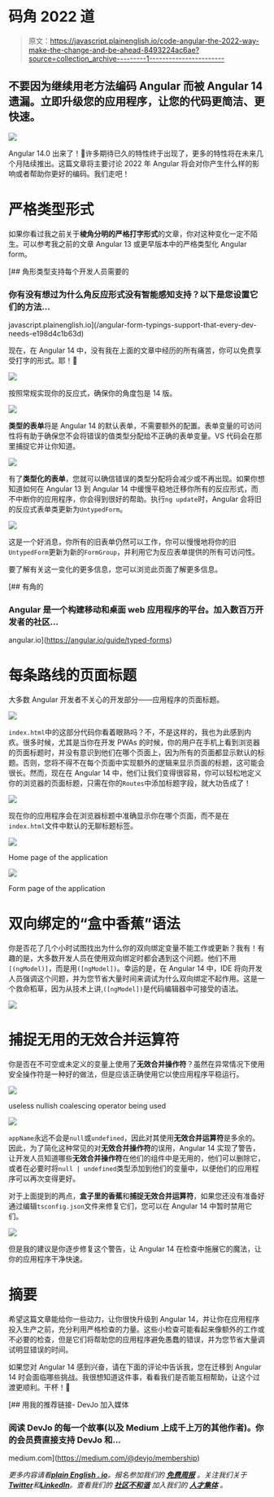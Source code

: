 # 码角 2022 道

> 原文：<https://javascript.plainenglish.io/code-angular-the-2022-way-make-the-change-and-be-ahead-8493224ac6ae?source=collection_archive---------1----------------------->

## 不要因为继续用老方法编码 Angular 而被 Angular 14 遗漏。立即升级您的应用程序，让您的代码更简洁、更快速。

![](img/bdd48cef70997dbfcbbebf74b754d2cf.png)

Angular 14.0 出来了！🎉许多期待已久的特性终于出现了，更多的特性将在未来几个月陆续推出。这篇文章将主要讨论 2022 年 Angular 将会对你产生什么样的影响或者帮助你更好的编码。我们走吧！

# 严格类型形式

如果你看过我之前关于**棱角分明的严格打字形式**的文章，你对这种变化一定不陌生。可以参考我之前的文章 Angular 13 或更早版本中的严格类型化 Angular form。

[](/angular-form-typings-support-that-every-dev-needs-e198d4c1b63d) [## 角形类型支持每个开发人员需要的

### 你有没有想过为什么角反应形式没有智能感知支持？以下是您设置它们的方法…

javascript.plainenglish.io](/angular-form-typings-support-that-every-dev-needs-e198d4c1b63d) 

现在，在 Angular 14 中，没有我在上面的文章中经历的所有痛苦，你可以免费享受打字的形式。耶！🎉

![](img/1654c3d43e85ed791a84d865f0191742.png)

按照常规实现你的反应式，确保你的角度包是 14 版。

![](img/562c20a4a81a1e8c4c4136036405a5e5.png)

**类型的表单**将是 Angular 14 的默认表单，不需要额外的配置。表单变量的可访问性将有助于确保您不会将错误的值类型分配给不正确的表单变量。VS 代码会在那里捕捉它并让你知道。

![](img/2bcd5e376c4bf8b07b76f432a0039c0d.png)

有了**类型化的表单**，您就可以确信错误的类型分配将会减少或不再出现。如果你想知道如何在 Angular 13 到 Angular 14 中缓慢平稳地迁移你所有的反应形式，而不中断你的应用程序，你会得到很好的帮助。执行`ng update`时，Angular 会将旧的反应式表单类更新为`UntypedForm`。

![](img/cf545933a23fa21611aaf246d853d120.png)

这是一个好消息，你所有的旧表单仍然可以工作，你可以慢慢地将你的旧`UntypedForm`更新为新的`FormGroup`，并利用它为反应表单提供的所有可访问性。

要了解有关这一变化的更多信息，您可以浏览此页面了解更多信息。

 [## 有角的

### Angular 是一个构建移动和桌面 web 应用程序的平台。加入数百万开发者的社区…

angular.io](https://angular.io/guide/typed-forms) 

# 每条路线的页面标题

大多数 Angular 开发者不关心的开发部分——应用程序的页面标题。

![](img/9c3d87034fa166a292c6ff5cc1a18c4e.png)

`index.html`中的这部分代码你看着眼熟吗？不，不是这样的，我也为此感到内疚。很多时候，尤其是当你在开发 PWAs 的时候，你的用户在手机上看到浏览器的页面标题时，并没有意识到他们在哪个页面上，因为所有的页面都显示默认的标题。否则，您将不得不在每个页面中实现额外的逻辑来显示页面的标题，这可能会很长。然而，现在在 Angular 14 中，他们让我们变得很容易，你可以轻松地定义你的浏览器的页面标题，只需在你的`Routes`中添加标题字段，就大功告成了！

![](img/09f9b600773517229759ae4f18fb2cb7.png)

现在你的应用程序会在浏览器标题中准确显示你在哪个页面，而不是在`index.html`文件中默认的无聊标题标签。

![](img/5204ebe9c8dd29de7d1020f8fe953d1e.png)

Home page of the application

![](img/3e7b87f6fbbc483dab255cd176282860.png)

Form page of the application

# 双向绑定的“盒中香蕉”语法

你是否花了几个小时试图找出为什么你的双向绑定变量不能工作或更新？我有！有趣的是，大多数开发人员在使用双向绑定时都会遇到这个问题。他们不用`[(ngModel)]`，而是用`([ngModel])`。幸运的是，在 Angular 14 中，IDE 将向开发人员强调这个问题，并为您节省大量时间来调试为什么双向绑定不起作用。这是一个救命稻草，因为从技术上讲,`([ngModel])`是代码编辑器中可接受的语法。

![](img/6fd2dbc2ec73e8d28d83a302b7d6b11a.png)

# 捕捉无用的无效合并运算符

你是否在不可空或未定义的变量上使用了**无效合并操作符**？虽然在异常情况下使用安全操作符是一种好的做法，但是应该正确使用它以使应用程序平稳运行。

![](img/22f084078787773b5272b5cf204da950.png)

useless nullish coalescing operator being used

![](img/f6aa6a8b6489c6e518cb207072ffee16.png)

`appName`永远不会是`null`或`undefined`，因此对其使用**无效合并运算符**是多余的。因此，为了简化这种常见的对**无效合并操作符**的误用，Angular 14 实现了警告，让开发人员知道哪些**无效合并操作符**在他们的组件中是无用的，他们可以删除它，或者在必要时将`null | undefined`类型添加到他们的变量中，以便他们的应用程序可以再次变得更好。

对于上面提到的两点，**盒子里的香蕉**和**捕捉无效合并运算符**，如果您还没有准备好通过编辑`tsconfig.json`文件来修复它们，您可以在 Angular 14 中暂时禁用它们。

![](img/9da430047fc3170628022db5e8ccd592.png)

但是我的建议是你逐步修复这个警告，让 Angular 14 在检查中施展它的魔法，让你的应用程序干净快速。

# 摘要

希望这篇文章能给你一些动力，让你很快升级到 Angular 14，并让你在应用程序投入生产之前，充分利用严格检查的力量。这些小检查可能看起来像额外的工作或不必要的检查，但是它们将帮助您的应用程序避免愚蠢的错误，并为您节省大量调试明显错误的时间。

如果您对 Angular 14 感到兴奋，请在下面的评论中告诉我，您在迁移到 Angular 14 时会面临哪些挑战。我很想知道这件事，看看我们是否能互相帮助，让这个过渡更顺利。干杯！🍻

[](https://medium.com/@devjo/membership) [## 用我的推荐链接- DevJo 加入媒体

### 阅读 DevJo 的每一个故事(以及 Medium 上成千上万的其他作者)。你的会员费直接支持 DevJo 和…

medium.com](https://medium.com/@devjo/membership) 

*更多内容请看*[***plain English . io***](https://plainenglish.io/)*。报名参加我们的* [***免费周报***](http://newsletter.plainenglish.io/) *。关注我们关于*[***Twitter***](https://twitter.com/inPlainEngHQ)*和*[***LinkedIn***](https://www.linkedin.com/company/inplainenglish/)*。查看我们的* [***社区不和谐***](https://discord.gg/GtDtUAvyhW) *加入我们的* [***人才集体***](https://inplainenglish.pallet.com/talent/welcome) *。*